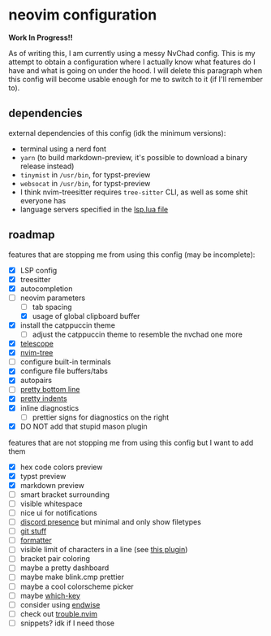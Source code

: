 # neovim configuration
**Work In Progress!!**

As of writing this, I am currently using a messy NvChad config.
This is my attempt to obtain a configuration where I actually know
what features do I have and what is going on under the hood.
I will delete this paragraph when this config will become usable enough
for me to switch to it (if I'll remember to).

## dependencies
external dependencies of this config (idk the minimum versions):
- terminal using a nerd font
- `yarn` (to build markdown-preview, it's possible to download a binary release instead)
- `tinymist` in `/usr/bin`, for typst-preview
- `websocat` in `/usr/bin`, for typst-preview
- I think nvim-treesitter requires `tree-sitter` CLI, as well as some shit everyone has
- language servers specified in the [lsp.lua file](./lua/lsp.lua)

## roadmap
features that are stopping me from using this config (may be incomplete):
- [x] LSP config
- [x] treesitter
- [x] autocompletion
- [ ] neovim parameters
  - [ ] tab spacing
  - [x] usage of global clipboard buffer
- [x] install the catppuccin theme
  - [ ] adjust the catppuccin theme to resemble the nvchad one more
- [x] [telescope](https://github.com/nvim-telescope/telescope.nvim)
- [x] [nvim-tree](https://github.com/nvim-tree/nvim-tree.lua)
- [ ] configure built-in terminals
- [x] configure file buffers/tabs
- [x] autopairs
- [ ] [pretty bottom line](https://github.com/nvim-lualine/lualine.nvim)
- [x] [pretty indents](https://github.com/lukas-reineke/indent-blankline.nvim)
- [x] inline diagnostics 
  - [ ] prettier signs for diagnostics on the right
- [x] DO NOT add that stupid mason plugin

features that are not stopping me from using this config but I want to add them
- [x] hex code colors preview
- [x] typst preview
- [x] markdown preview
- [ ] smart bracket surrounding
- [ ] visible whitespace
- [ ] nice ui for notifications
- [ ] [discord presence](https://github.com/vyfor/cord.nvim) but minimal and only show filetypes
- [ ] [git stuff](https://github.com/lewis6991/gitsigns.nvim)
- [ ] [formatter](https://github.com/stevearc/conform.nvim)
- [ ] visible limit of characters in a line 
(see [this plugin](https://github.com/lukas-reineke/virt-column.nvim))
- [ ] bracket pair coloring
- [ ] maybe a pretty dashboard
- [ ] maybe make blink.cmp prettier
- [ ] maybe a cool colorscheme picker
- [ ] maybe [which-key](https://github.com/folke/which-key.nvim)
- [ ] consider using [endwise](https://github.com/RRethy/nvim-treesitter-endwise)
- [ ] check out [trouble.nvim](https://github.com/folke/trouble.nvim)
- [ ] snippets? idk if I need those
